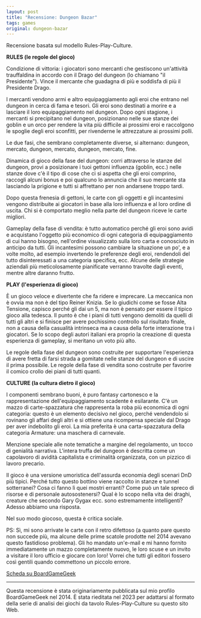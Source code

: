 ```yaml
---
layout: post
title: "Recensione: Dungeon Bazar"
tags: games
original: dungeon-bazar
---
```


Recensione basata sul modello Rules-Play-Culture.

**RULES (le regole del gioco)**

Condizione di vittoria: i giocatori sono mercanti che gestiscono un'attività trauffaldina in accordo con il Drago del dungeon (lo chiamano "il Presidente"). Vince il mercante che guadagna di più e soddisfa di più il Presidente Drago.

I mercanti vendono armi e altro equipaggiamento agli eroi che entrano nel dungeon in cerca di fama e tesori. Gli eroi sono destinati a morire e a lasciare il loro equipaggiamento nel dungeon. Dopo ogni stagione, i mercanti si precipitano nel dungeon, posizionano nelle sue stanze dei goblin e un orco per rendere la vita più difficile ai prossimi eroi e raccolgono le spoglie degli eroi sconfitti, per rivenderne le attrezzature ai prossimi polli.

Le due fasi, che sembrano completamente diverse, si alternano: dungeon, mercato, dungeon, mercato, dungeon, mercato, fine.

Dinamica di gioco della fase del dungeon: corri attraverso le stanze del dungeon, provi a posizionare i tuoi gettoni influenza (goblin, ecc.) nelle stanze dove c'è il tipo di cose che ci si aspetta che gli eroi comprino, raccogli alcuni bonus e poi qualcuno lo annuncia che il suo mercante sta lasciando la prigione e tutti si affrettano per non andarsene troppo tardi.

Dopo questa frenesia di gettoni, le carte con gli oggetti e gli incantesimi vengono distribuite ai giocatori in base alla loro influenza e al loro ordine di uscita. Chi si è comportato meglio nella parte del dungeon riceve le carte migliori.

Gameplay della fase di vendita: è tutto automatico perché gli eroi sono avidi e acquistano l'oggetto più economico di ogni categoria di equipaggiamento di cui hanno bisogno, nell'ordine visualizzato sulla loro carta e conosciuto in anticipo da tutti. Gli incantesimi possono cambiare la situazione un po', e a volte molto, ad esempio invertendo le preferenze degli eroi, rendendoli del tutto disinteressati a una categoria specifica, ecc. Alcune delle strategie aziendali più meticolosamente pianificate verranno travolte dagli eventi, mentre altre daranno frutto.

**PLAY (l'esperienza di gioco)**

È un gioco veloce e divertente che fa ridere e imprecare. La meccanica non è ovvia ma non è del tipo Reiner Knizia. Se lo giudichi come se fosse Alta Tensione, capisco perché gli dai un 5, ma non è pensato per essere il tipico gioco alla tedesca. Il punto è che i piani di tutti vengono demoliti da quelli di tutti gli altri e si finisce per avere pochissimo controllo sul risultato finale, non a causa della casualità intrinseca ma a causa della forte interazione tra i giocatori. Se lo scopo degli autori italiani era proprio la creazione di questa esperienza di gameplay, si meritano un voto più alto.

Le regole della fase del dungeon sono costruite per supportare l'esperienza di avere fretta di farsi strada a gomitate nelle stanze del dungeon e di uscire il prima possibile. Le regole della fase di vendita sono costruite per favorire il comico crollo dei piani di tutti quanti.

**CULTURE (la cultura dietro il gioco)**

I componenti sembrano buoni, è puro fantasy cartonesco e la rappresentazione dell'equipaggiamento scadente è esilarante. C'è un mazzo di carte-spazzatura che rappresenta la roba più economica di ogni categoria: questo è un elemento decisivo nel gioco, perché vendendolo si rovinano gli affari degli altri e si ottiene una ricompensa speciale dal Drago per aver indebolito gli eroi. La mia preferita è una carta-spazzatura della categoria Armature: una maschera di carnevale.

Menzione speciale alle note tematiche a margine del regolamento, un tocco di genialità narrativa. L'intera truffa del dungeon è descritta come un capolavoro di avidità capitalista e criminalità organizzata, con un pizzico di lavoro precario.

Il gioco è una versione umoristica dell'assurda economia degli scenari DnD più tipici. Perché tutto questo bottino viene raccolto in stanze e tunnel sotterranei? Cosa ci fanno lì quei mostri erranti? Come può un tale spreco di risorse e di personale autosostenersi? Qual è lo scopo nella vita dei draghi, creature che secondo Gary Gygax ecc. sono estremamente intelligenti? Adesso abbiamo una risposta.

Nel suo modo giocoso, questa è critica sociale.

PS: Sì, mi sono arrivate le carte con il retro difettoso (a quanto pare questo non succede più, ma alcune delle prime scatole prodotte nel 2014 avevano questo fastidioso problema). Gli ho mandato un'e-mail e mi hanno fornito immediatamente un mazzo completamente nuovo, le loro scuse e un invito a visitare il loro ufficio e giocare con loro! Vorrei che tutti gli editori fossero così gentili quando commettono un piccolo errore.

[Scheda su BoardGameGeek](https://boardgamegeek.com/boardgame/160608/dungeon-bazar)

***

Questa recensione è stata originariamente pubblicata sul mio profilo BoardGameGeek nel 2014. È stata rieditata nel 2023 per adattarsi al formato della serie di analisi dei giochi da tavolo Rules-Play-Culture su questo sito Web.